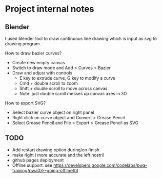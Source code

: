 # Project internal notes

## Blender

I used blender tool to draw continuous line drawing which is input as svg to drawing program.

How to draw bazier curves?

- Create new empty canvas
- Switch to draw mode and Add > Curves > Bazier
- Draw and adjust with controls
  - E key to extrude curve, G key to modify a curve
  - Cmd + double scroll to zoom
  - Shift + double scroll to move across canvas
  - Note: just double scroll messes up canvas axes in 3D

How to export SVG?

- Select bazier curve object on right panel
- Right click on curve object and Convert > Grease Pencil
- Select Grease Pencil and File > Export > Grease Pencil as SVG

## TODO

- Add restart drawing option during/on finish
- make right i more accurate and the left nostril
- github pages deployment
- Offline support. see https://developers.google.com/codelabs/pwa-training/pwa03--going-offline#3
